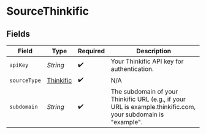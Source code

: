 # SourceThinkific


## Fields

| Field                                                                                                         | Type                                                                                                          | Required                                                                                                      | Description                                                                                                   |
| ------------------------------------------------------------------------------------------------------------- | ------------------------------------------------------------------------------------------------------------- | ------------------------------------------------------------------------------------------------------------- | ------------------------------------------------------------------------------------------------------------- |
| `apiKey`                                                                                                      | *String*                                                                                                      | :heavy_check_mark:                                                                                            | Your Thinkific API key for authentication.                                                                    |
| `sourceType`                                                                                                  | [Thinkific](../../models/shared/Thinkific.md)                                                                 | :heavy_check_mark:                                                                                            | N/A                                                                                                           |
| `subdomain`                                                                                                   | *String*                                                                                                      | :heavy_check_mark:                                                                                            | The subdomain of your Thinkific URL (e.g., if your URL is example.thinkific.com, your subdomain is "example". |